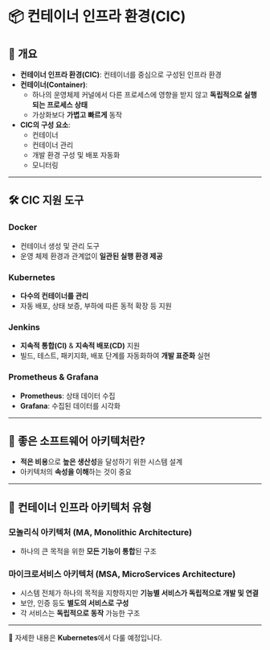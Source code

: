 # 📦 컨테이너 인프라 환경(CIC)

## 🔹 개요

- **컨테이너 인프라 환경(CIC)**: 컨테이너를 중심으로 구성된 인프라 환경
- **컨테이너(Container)**:
  - 하나의 운영체제 커널에서 다른 프로세스에 영향을 받지 않고 **독립적으로 실행되는 프로세스 상태**
  - 가상화보다 **가볍고 빠르게** 동작
- **CIC의 구성 요소**:
  - 컨테이너
  - 컨테이너 관리
  - 개발 환경 구성 및 배포 자동화
  - 모니터링

---

## 🛠️ CIC 지원 도구

### Docker
- 컨테이너 생성 및 관리 도구
- 운영 체제 환경과 관계없이 **일관된 실행 환경 제공**

### Kubernetes
- **다수의 컨테이너를 관리**
- 자동 배포, 상태 보증, 부하에 따른 동적 확장 등 지원

### Jenkins
- **지속적 통합(CI)** & **지속적 배포(CD)** 지원
- 빌드, 테스트, 패키지화, 배포 단계를 자동화하여 **개발 표준화** 실현

### Prometheus & Grafana
- **Prometheus**: 상태 데이터 수집
- **Grafana**: 수집된 데이터를 시각화

---

## 🧱 좋은 소프트웨어 아키텍처란?

- **적은 비용**으로 **높은 생산성**을 달성하기 위한 시스템 설계
- 아키텍처의 **속성을 이해**하는 것이 중요

---

## 🧩 컨테이너 인프라 아키텍처 유형

### 모놀리식 아키텍처 (MA, Monolithic Architecture)
- 하나의 큰 목적을 위한 **모든 기능이 통합**된 구조  

### 마이크로서비스 아키텍처 (MSA, MicroServices Architecture)
- 시스템 전체가 하나의 목적을 지향하지만 **기능별 서비스가 독립적으로 개발 및 연결**
- 보안, 인증 등도 **별도의 서비스로 구성**
- 각 서비스는 **독립적으로 동작** 가능한 구조  

---

📌 자세한 내용은 **Kubernetes**에서 다룰 예정입니다.

